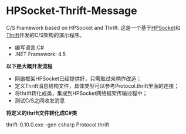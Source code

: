# HPSocket-Thrift-Message
C/S Framework based on HPSocket and Thrift.
这是一个基于[HPSocket](https://github.com/ldcsaa/HP-Socket)和[Thrift](http://thrift.apache.org/)开发的C/S架构的演示程序。

- 编写语言:C#
- .NET Framework: 4.5

**以下是大概开发流程**

- 网络框架HPSocket已经提供好，只需取过来稍作改造；
- 定义Thrift消息结构文件，具体类型可以参考Protocol.thrift里面的连接；
- 将thrift转化成类，集成到HPSocket网络框架传输过程中；
- 测试C/S之间收发消息


**将定义的thrift文件转化成C#类**

thrift-0.10.0.exe -gen csharp Protocol.thrift
